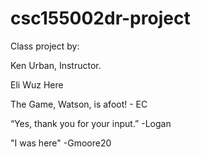 # csc155002dr-project

Class project by:

Ken Urban, Instructor.

Eli Wuz Here

The Game, Watson, is afoot! - EC

“Yes, thank you for your input.” -Logan

"I was here" -Gmoore20
